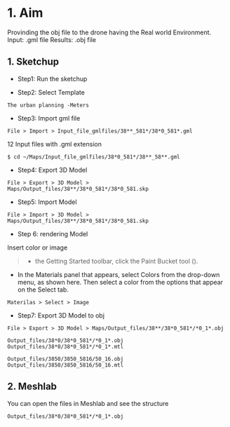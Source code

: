 # 1. Aim
Provinding the obj file to the drone having the Real world Environment.
Input: .gml file
Results: .obj file


## 1. Sketchup
* Step1: Run the sketchup 

* Step2: Select Template
```
The urban planning -Meters 
```

* Step3: Import gml file 
```
File > Import > Input_file_gmlfiles/38**_581*/38*0_581*.gml
```
12 Input files  with .gml extension 
```
$ cd ~/Maps/Input_file_gmlfiles/38*0_581*/38**_58**.gml
```

* Step4: Export 3D Model 
```
File > Export > 3D Model >   Maps/Output_files/38**/38*0_581*/38*0_581.skp
```

* Step5: Import  Model 
```
File > Import > 3D Model >   Maps/Output_files/38**/38*0_581*/38*0_581.skp
```

* Step 6: rendering   Model 

 Insert color or image 

> * the Getting Started toolbar, click the Paint Bucket tool ().
* In the Materials panel that appears, select Colors from the drop-down menu, as shown here. Then select a color from the options that appear on the Select tab.

```
Materilas > Select > Image 
```

* Step7: Export 3D Model to obj
```
File > Export > 3D Model > Maps/Output_files/38**/38*0_581*/*0_1*.obj
```

``` Output files 
Output_files/38*0/38*0_581*/*0_1*.obj
Output_files/38*0/38*0_581*/*0_1*.mtl
```
``` example files 
Output_files/3850/3850_5816/50_16.obj
Output_files/3850/3850_5816/50_16.mtl
```
## 2. Meshlab

You can open the files in Meshlab and see the structure 
``` Output files 
Output_files/38*0/38*0_581*/*0_1*.obj
```
